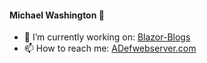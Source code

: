 #### Michael Washington 👋

- 🌱 I’m currently working on: [Blazor-Blogs](https://github.com/ADefWebserver/Blazor-Blogs)
- 📫 How to reach me: [ADefwebserver.com](http://ADefwebserver.com)
